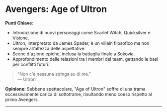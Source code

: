 # Avengers: Age of Ultron 

 **Punti Chiave**: 
  - Introduzione di nuovi personaggi come Scarlet Witch, Quicksilver e Visione.
  - Ultron, interpretato da James Spader, è un villain filosofico ma non sempre all’altezza delle aspettative.
  - Scene d'azione epiche, inclusa la battaglia finale a Sokovia.
  - Approfondimento delle relazioni tra i membri del team, gettando le basi per conflitti futuri.

> "Non c'è nessuna stringa su di me."  
> — Ultron

**Opinione**: Sebbene spettacolare, "Age of Ultron" soffre di una trama eccessivamente carica di sottotrame, risultando meno coeso rispetto al primo Avengers.

---
